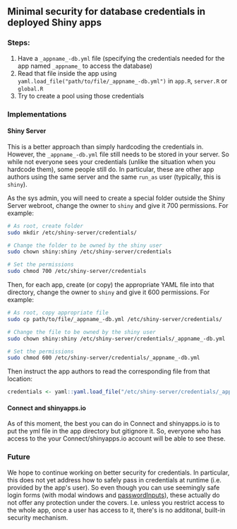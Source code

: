 ## Minimal security for database credentials in deployed Shiny apps

### Steps:
1. Have a `_appname_-db.yml` file (specifying the credentials needed for the app named `_appname_` to access the database)
2. Read that file inside the app using `yaml.load_file("path/to/file/_appname_-db.yml")` in `app.R`, `server.R` or `global.R`
3. Try to create a pool using those credentials

### Implementations
#### Shiny Server
This is a better approach than simply hardcoding the credentials in. However, the `_appname_-db.yml` 
file still needs to be stored in your server. So while not everyone sees your credentials 
(unlike the situation when you hardcode them), some people still do. In particular, these
are other app authors using the same server and the same `run_as` user (typically, this is 
`shiny`).

As the sys admin, you will need to create a special folder outside the Shiny Server webroot, 
change the owner to `shiny` and give it 700 permissions. For example:

```bash
# As root, create folder
sudo mkdir /etc/shiny-server/credentials/

# Change the folder to be owned by the shiny user
sudo chown shiny:shiny /etc/shiny-server/credentials

# Set the permissions
sudo chmod 700 /etc/shiny-server/credentials
```

Then, for each app, create (or copy) the appropriate YAML file into that directory, change the 
owner to `shiny` and give it 600 permissions. For example:

```bash
# As root, copy appropriate file
sudo cp path/to/file/_appname_-db.yml /etc/shiny-server/credentials/

# Change the file to be owned by the shiny user
sudo chown shiny:shiny /etc/shiny-server/credentials/_appname_-db.yml

# Set the permissions
sudo chmod 600 /etc/shiny-server/credentials/_appname_-db.yml
```

Then instruct the app authors to read the corresponding file from that location:

```r
credentials <- yaml::yaml.load_file("/etc/shiny-server/credentials/_appname_-db.yml")
```

#### Connect and shinyapps.io
As of this moment, the best you can do in Connect and shinyapps.io is to put the 
yml file in the app directory but gitignore it. So, everyone who has access to the 
your Connect/shinyapps.io account will be able to see these.

### Future
We hope to continue working on better security for credentials. In particular, this 
does not yet address how to safely pass in credentials at runtime (i.e. provided by 
the app's user). So even though you can use seemingly safe login forms (with modal 
windows and [passwordInputs](http://shiny.rstudio.com/reference/shiny/latest/passwordInput.html)),
these actually do not offer any protection under the covers. I.e. unless you 
restrict access to the whole app, once a user has access to it, there's is no 
additonal, built-in security mechanism.
